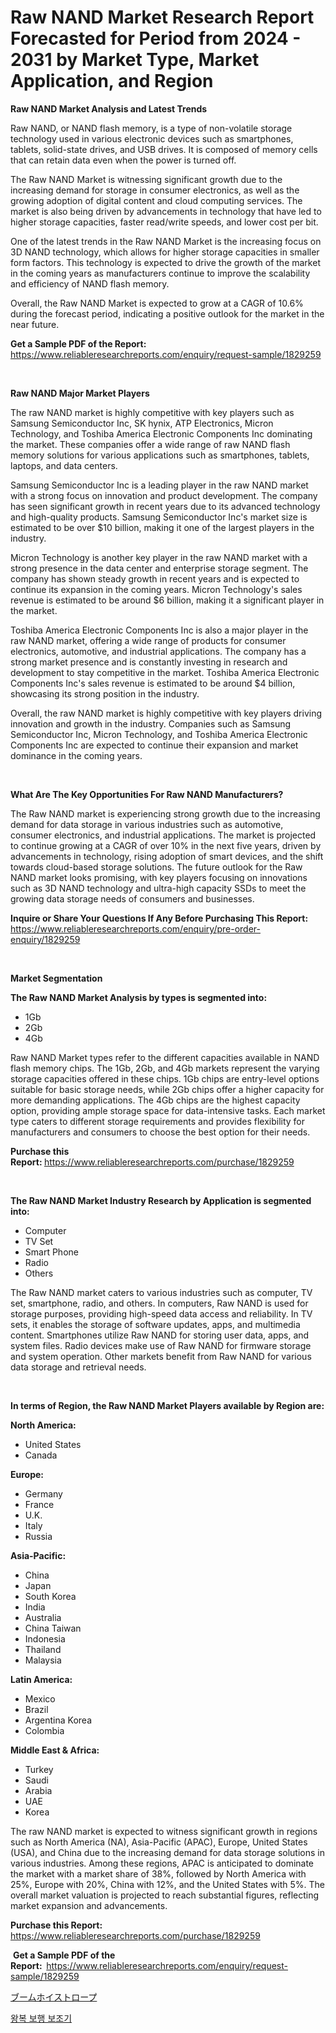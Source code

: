 <p><h1>Raw NAND Market Research Report Forecasted for Period from 2024 -  2031 by Market Type, Market Application, and Region</h1></p><p><strong>Raw NAND Market Analysis and Latest Trends</strong></p>
<p><p>Raw NAND, or NAND flash memory, is a type of non-volatile storage technology used in various electronic devices such as smartphones, tablets, solid-state drives, and USB drives. It is composed of memory cells that can retain data even when the power is turned off.</p><p>The Raw NAND Market is witnessing significant growth due to the increasing demand for storage in consumer electronics, as well as the growing adoption of digital content and cloud computing services. The market is also being driven by advancements in technology that have led to higher storage capacities, faster read/write speeds, and lower cost per bit.</p><p>One of the latest trends in the Raw NAND Market is the increasing focus on 3D NAND technology, which allows for higher storage capacities in smaller form factors. This technology is expected to drive the growth of the market in the coming years as manufacturers continue to improve the scalability and efficiency of NAND flash memory.</p><p>Overall, the Raw NAND Market is expected to grow at a CAGR of 10.6% during the forecast period, indicating a positive outlook for the market in the near future.</p></p>
<p><strong>Get a Sample PDF of the Report:&nbsp;</strong> <a href="https://www.reliableresearchreports.com/enquiry/request-sample/1829259">https://www.reliableresearchreports.com/enquiry/request-sample/1829259</a></p>
<p>&nbsp;</p>
<p><strong>Raw NAND Major Market Players</strong></p>
<p><p>The raw NAND market is highly competitive with key players such as Samsung Semiconductor Inc, SK hynix, ATP Electronics, Micron Technology, and Toshiba America Electronic Components Inc dominating the market. These companies offer a wide range of raw NAND flash memory solutions for various applications such as smartphones, tablets, laptops, and data centers.</p><p>Samsung Semiconductor Inc is a leading player in the raw NAND market with a strong focus on innovation and product development. The company has seen significant growth in recent years due to its advanced technology and high-quality products. Samsung Semiconductor Inc's market size is estimated to be over $10 billion, making it one of the largest players in the industry.</p><p>Micron Technology is another key player in the raw NAND market with a strong presence in the data center and enterprise storage segment. The company has shown steady growth in recent years and is expected to continue its expansion in the coming years. Micron Technology's sales revenue is estimated to be around $6 billion, making it a significant player in the market.</p><p>Toshiba America Electronic Components Inc is also a major player in the raw NAND market, offering a wide range of products for consumer electronics, automotive, and industrial applications. The company has a strong market presence and is constantly investing in research and development to stay competitive in the market. Toshiba America Electronic Components Inc's sales revenue is estimated to be around $4 billion, showcasing its strong position in the industry.</p><p>Overall, the raw NAND market is highly competitive with key players driving innovation and growth in the industry. Companies such as Samsung Semiconductor Inc, Micron Technology, and Toshiba America Electronic Components Inc are expected to continue their expansion and market dominance in the coming years.</p></p>
<p>&nbsp;</p>
<p><strong>What Are The Key Opportunities For Raw NAND Manufacturers?</strong></p>
<p><p>The Raw NAND market is experiencing strong growth due to the increasing demand for data storage in various industries such as automotive, consumer electronics, and industrial applications. The market is projected to continue growing at a CAGR of over 10% in the next five years, driven by advancements in technology, rising adoption of smart devices, and the shift towards cloud-based storage solutions. The future outlook for the Raw NAND market looks promising, with key players focusing on innovations such as 3D NAND technology and ultra-high capacity SSDs to meet the growing data storage needs of consumers and businesses.</p></p>
<p><strong>Inquire or Share Your Questions If Any Before Purchasing This Report:</strong> <a href="https://www.reliableresearchreports.com/enquiry/pre-order-enquiry/1829259">https://www.reliableresearchreports.com/enquiry/pre-order-enquiry/1829259</a></p>
<p>&nbsp;</p>
<p><strong>Market Segmentation</strong></p>
<p><strong>The Raw NAND Market Analysis by types is segmented into:</strong></p>
<p><ul><li>1Gb</li><li>2Gb</li><li>4Gb</li></ul></p>
<p><p>Raw NAND Market types refer to the different capacities available in NAND flash memory chips. The 1Gb, 2Gb, and 4Gb markets represent the varying storage capacities offered in these chips. 1Gb chips are entry-level options suitable for basic storage needs, while 2Gb chips offer a higher capacity for more demanding applications. The 4Gb chips are the highest capacity option, providing ample storage space for data-intensive tasks. Each market type caters to different storage requirements and provides flexibility for manufacturers and consumers to choose the best option for their needs.</p></p>
<p><strong>Purchase this Report:&nbsp;</strong><a href="https://www.reliableresearchreports.com/purchase/1829259">https://www.reliableresearchreports.com/purchase/1829259</a></p>
<p>&nbsp;</p>
<p><strong>The Raw NAND Market Industry Research by Application is segmented into:</strong></p>
<p><ul><li>Computer</li><li>TV Set</li><li>Smart Phone</li><li>Radio</li><li>Others</li></ul></p>
<p><p>The Raw NAND market caters to various industries such as computer, TV set, smartphone, radio, and others. In computers, Raw NAND is used for storage purposes, providing high-speed data access and reliability. In TV sets, it enables the storage of software updates, apps, and multimedia content. Smartphones utilize Raw NAND for storing user data, apps, and system files. Radio devices make use of Raw NAND for firmware storage and system operation. Other markets benefit from Raw NAND for various data storage and retrieval needs.</p></p>
<p>&nbsp;</p>
<p><strong>In terms of Region, the Raw NAND Market Players available by Region are:</strong></p>
<p>
    <p> <strong> North America: </strong>
        <ul>
            <li>United States</li>
            <li>Canada</li>
        </ul>
        </p> 
    <p> <strong> Europe: </strong>
        <ul>
            <li>Germany</li>
            <li>France</li>
            <li>U.K.</li>
            <li>Italy</li>
            <li>Russia</li>
        </ul>
        </p> 
    <p> <strong> Asia-Pacific: </strong>
        <ul>
            <li>China</li>
            <li>Japan</li>
            <li>South Korea</li>
            <li>India</li>
            <li>Australia</li>
            <li>China Taiwan</li>
            <li>Indonesia</li>
            <li>Thailand</li>
            <li>Malaysia</li>
        </ul>
        </p> 
    <p> <strong> Latin America: </strong>
        <ul>
            <li>Mexico</li>
            <li>Brazil</li>
            <li>Argentina Korea</li>
            <li>Colombia</li>
        </ul>
        </p> 
    <p> <strong> Middle East & Africa: </strong>
        <ul>
            <li>Turkey</li>
            <li>Saudi</li>
            <li>Arabia</li>
            <li>UAE</li>
            <li>Korea</li>
        </ul>
    </p>
    </p>
<p><p>The raw NAND market is expected to witness significant growth in regions such as North America (NA), Asia-Pacific (APAC), Europe, United States (USA), and China due to the increasing demand for data storage solutions in various industries. Among these regions, APAC is anticipated to dominate the market with a market share of 38%, followed by North America with 25%, Europe with 20%, China with 12%, and the United States with 5%. The overall market valuation is projected to reach substantial figures, reflecting market expansion and advancements.</p></p>
<p><strong>Purchase this Report: </strong><a href="https://www.reliableresearchreports.com/purchase/1829259">https://www.reliableresearchreports.com/purchase/1829259</a></p>
<p>&nbsp;<strong>Get a Sample PDF of the Report:&nbsp;&nbsp;</strong><a href="https://www.reliableresearchreports.com/enquiry/request-sample/1829259">https://www.reliableresearchreports.com/enquiry/request-sample/1829259</a></p>
<p><strong></strong></p>
<p><p><a href="https://github.com/ksxzwxabcuynh011/Market-Research-Report-List-1/blob/main/873114012014.md">ブームホイストロープ</a></p><p><a href="https://github.com/xvz497517413/Market-Research-Report-List-1/blob/main/562487911239.md">왕복 보행 보조기</a></p></p>